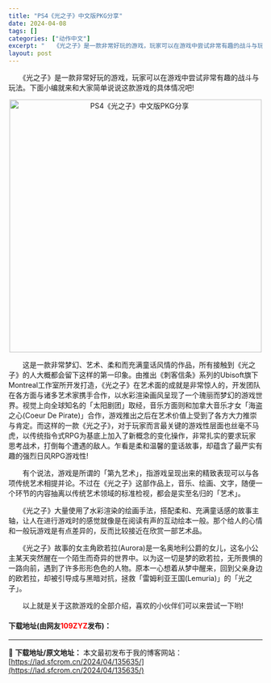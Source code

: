 ```yaml
---
title: "PS4《光之子》中文版PKG分享"
date: 2024-04-08
tags: []
categories: ["动作中文"]
excerpt: "　　《光之子》是一款非常好玩的游戏，玩家可以在游戏中尝试非常有趣的战斗与玩法。下面小编就来和大家简单说说这款游戏的具体情况吧! 　　这是一款非常梦幻、艺术、柔和而充满童话风情的作品，所有接触到《光之子》的人大概都会留下这样的第一印象。由推出《刺客信条》系列的Ubisoft旗下Montreal工作室所&hellip;"
layout: post
---
```


 <p>　　《光之子》是一款非常好玩的游戏，玩家可以在游戏中尝试非常有趣的战斗与玩法。下面小编就来和大家简单说说这款游戏的具体情况吧!</p> <p align="center"><img align="" border="0" src="https://lad.sfcrom.cn/wp-content/uploads/2024/04/20240408_6613567629798.webp" width="500" alt="PS4《光之子》中文版PKG分享" /></p> <p>　　这是一款非常梦幻、艺术、柔和而充满童话风情的作品，所有接触到《光之子》的人大概都会留下这样的第一印象。由推出《刺客信条》系列的Ubisoft旗下Montreal工作室所开发打造，《光之子》在艺术面的成就是非常惊人的，开发团队在各方面与诸多艺术家携手合作，以水彩渲染画风呈现了一个瑰丽而梦幻的游戏世界。视觉上向全球知名的「太阳剧团」取经，音乐方面则和加拿大音乐才女「海盗之心(Coeur De Pirate)」合作，游戏推出之后在艺术价值上受到了各方大力推崇与肯定。而这样的一款《光之子》，对于玩家而言最关键的游戏性层面也丝毫不马虎，以传统指令式RPG为基底上加入了新概念的变化操作，非常扎实的要求玩家思考战术，打倒每个遭遇的敌人。乍看是柔和温馨的童话故事，却蕴含了最严实有趣的强烈日风RPG游戏性!</p> <p>　　有个说法，游戏是所谓的「第九艺术」，指游戏呈现出来的精致表现可以与各项传统艺术相提并论。不过在《光之子》这部作品上，音乐、绘画、文字，随便一个环节的内容抽离以传统艺术领域的标准检视，都会是实至名归的「艺术」。</p> <p>　　《光之子》大量使用了水彩渲染的绘画手法，搭配柔和、充满童话感的故事主轴，让人在进行游戏时的感觉就像是在阅读有声的互动绘本一般。那个给人的心情和一般玩游戏是有点差异的，反而比较接近在欣赏一部艺术品。</p> <p>　　《光之子》故事的女主角欧若拉(Aurora)是一名奥地利公爵的女儿，这名小公主某天突然醒在一个陌生而奇异的世界中。以为这一切是梦的欧若拉，无所畏惧的一路向前，遇到了许多形形色色的人物。原本一心想着从梦中醒来，回到父亲身边的欧若拉，却被引导成与黑暗对抗，拯救「雷姆利亚王国(Lemuria)」的「光之子」。</p> <p>　　以上就是关于这款游戏的全部介绍，喜欢的小伙伴们可以来尝试一下哟!</p> <p><h4>下载地址(由网友<font color="red">109ZYZ</font>发布)：</h4></p> 

---
📖 **下载地址/原文地址：** 本文最初发布于我的博客网站：[https://lad.sfcrom.cn/2024/04/135635/](https://lad.sfcrom.cn/2024/04/135635/)
